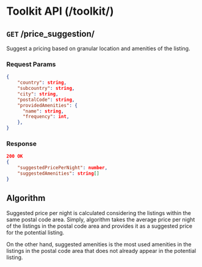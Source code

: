 # Toolkit API (/toolkit/)

## `GET` /price_suggestion/

Suggest a pricing based on granular location and amenities of the listing.

### Request Params

```JSON
{
    "country": string,
    "subcountry": string,
    "city": string,
    "postalCode": string,
    "providedAmenities": {
      "name": string,
      "frequency": int,
    },
}
```

### Response

```JSON
200 OK
{
    "suggestedPricePerNight": number,
    "suggestedAmenities": string[]
}
```

## Algorithm

Suggested price per night is calculated considering the listings within the same postal code area. Simply, algorithm takes the average price per night of the listings in the postal code area and provides it as a suggested price for the potential listing.

On the other hand, suggested amenities is the most used amenities in the listings in the postal code area that does not already appear in the potential listing.
